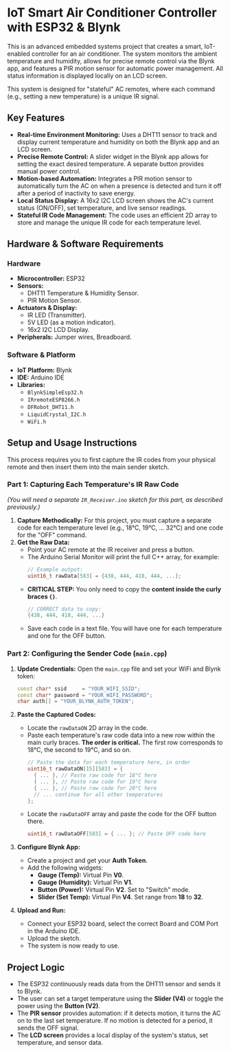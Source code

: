 # **IoT Smart Air Conditioner Controller with ESP32 & Blynk**

This is an advanced embedded systems project that creates a smart, IoT-enabled controller for an air conditioner. The system monitors the ambient temperature and humidity, allows for precise remote control via the Blynk app, and features a PIR motion sensor for automatic power management. All status information is displayed locally on an LCD screen.

This system is designed for "stateful" AC remotes, where each command (e.g., setting a new temperature) is a unique IR signal.

## **Key Features**

- **Real-time Environment Monitoring:** Uses a DHT11 sensor to track and display current temperature and humidity on both the Blynk app and an LCD screen.
- **Precise Remote Control:** A slider widget in the Blynk app allows for setting the exact desired temperature. A separate button provides manual power control.
- **Motion-based Automation:** Integrates a PIR motion sensor to automatically turn the AC on when a presence is detected and turn it off after a period of inactivity to save energy.
- **Local Status Display:** A 16x2 I2C LCD screen shows the AC's current status (ON/OFF), set temperature, and live sensor readings.
- **Stateful IR Code Management:** The code uses an efficient 2D array to store and manage the unique IR code for each temperature level.

## **Hardware & Software Requirements**

### **Hardware**
- **Microcontroller:** ESP32
- **Sensors:**
    - DHT11 Temperature & Humidity Sensor.
    - PIR Motion Sensor.
- **Actuators & Display:**
    - IR LED (Transmitter).
    - 5V LED (as a motion indicator).
    - 16x2 I2C LCD Display.
- **Peripherals:** Jumper wires, Breadboard.

### **Software & Platform**
- **IoT Platform:** Blynk
- **IDE:** Arduino IDE
- **Libraries:**
    - `BlynkSimpleEsp32.h`
    - `IRremoteESP8266.h`
    - `DFRobot_DHT11.h`
    - `LiquidCrystal_I2C.h`
    - `WiFi.h`

## **Setup and Usage Instructions**

This process requires you to first capture the IR codes from your physical remote and then insert them into the main sender sketch.

### **Part 1: Capturing Each Temperature's IR Raw Code**

*(You will need a separate `IR_Receiver.ino` sketch for this part, as described previously.)*

1.  **Capture Methodically:** For this project, you must capture a separate code for each temperature level (e.g., 18°C, 19°C, ... 32°C) and one code for the "OFF" command.
2.  **Get the Raw Data:**
    - Point your AC remote at the IR receiver and press a button.
    - The Arduino Serial Monitor will print the full C++ array, for example:
      ```cpp
      // Example output:
      uint16_t rawData[583] = {438, 444, 418, 444, ...};
      ```
    - **CRITICAL STEP:** You only need to copy the **content inside the curly braces `{}`**.
      ```cpp
      // CORRECT data to copy:
      {438, 444, 418, 444, ...}
      ```
    - Save each code in a text file. You will have one for each temperature and one for the OFF button.

### **Part 2: Configuring the Sender Code (`main.cpp`)**

1.  **Update Credentials:** Open the `main.cpp` file and set your WiFi and Blynk token:
    ```cpp
    const char* ssid     = "YOUR_WIFI_SSID";
    const char* password = "YOUR_WIFI_PASSWORD";
    char auth[] = "YOUR_BLYNK_AUTH_TOKEN";
    ```

2.  **Paste the Captured Codes:**
    - Locate the `rawDataON` 2D array in the code.
    - Paste each temperature's raw code data into a new row within the main curly braces. **The order is critical.** The first row corresponds to 18°C, the second to 19°C, and so on.
      ```cpp
      // Paste the data for each temperature here, in order
      uint16_t rawDataON[15][583] = {
        { ... }, // Paste raw code for 18°C here
        { ... }, // Paste raw code for 19°C here
        { ... }, // Paste raw code for 20°C here
        // ... continue for all other temperatures
      };
      ```
    - Locate the `rawDataOFF` array and paste the code for the OFF button there.
      ```cpp
      uint16_t rawDataOFF[583] = { ... }; // Paste OFF code here
      ```

3.  **Configure Blynk App:**
    - Create a project and get your **Auth Token**.
    - Add the following widgets:
        - **Gauge (Temp):** Virtual Pin **V0**.
        - **Gauge (Humidity):** Virtual Pin **V1**.
        - **Button (Power):** Virtual Pin **V2**. Set to "Switch" mode.
        - **Slider (Set Temp):** Virtual Pin **V4**. Set range from **18** to **32**.

4.  **Upload and Run:**
    - Connect your ESP32 board, select the correct Board and COM Port in the Arduino IDE.
    - Upload the sketch.
    - The system is now ready to use.

## **Project Logic**
- The ESP32 continuously reads data from the DHT11 sensor and sends it to Blynk.
- The user can set a target temperature using the **Slider (V4)** or toggle the power using the **Button (V2)**.
- The **PIR sensor** provides automation: if it detects motion, it turns the AC on to the last set temperature. If no motion is detected for a period, it sends the OFF signal.
- The **LCD screen** provides a local display of the system's status, set temperature, and sensor data.

